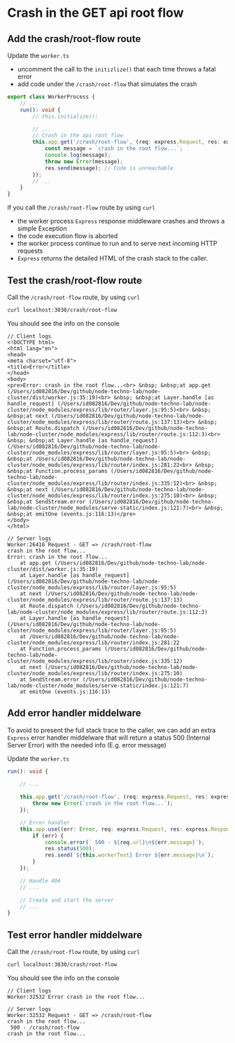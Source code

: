 # Crash in the GET api root flow

##  Add the crash/root-flow route

Update the `worker.ts`

* uncomment the call to the `initizlize()` that each time throws a fatal error
* add code under the `/crash/root-flow` that simulates the crash

```typescript
export class WorkerProcess {
    // ...
    run(): void {
        // this.initialize();

        // ...
        // Crash in the api root flow
        this.app.get('/crash/root-flow', (req: express.Request, res: express.Response, next: express.NextFunction): any => {
            const message = `crash in the root flow...`;
            console.log(message);
            throw new Error(message);
            res.send(message); // Code is unreachable
        });
        // ...
    }
}
```

If you call the `/crash/root-flow` route by using `curl`

* the worker process `Express` response middleware crashes and throws a simple Exception
* the code execution flow is aborted
* the worker process continue to run and to serve next incoming HTTP requests
* `Express` returns the detailed HTML of the crash stack to the caller.

## Test the crash/root-flow route
Call the `/crash/root-flow` route, by using `curl` 

```bash
curl localhost:3030/crash/root-flow
````

You should see the info on the console

```text
// Client logs
<!DOCTYPE html>
<html lang="en">
<head>
<meta charset="utf-8">
<title>Error</title>
</head>
<body>
<pre>Error: crash in the root flow...<br> &nbsp; &nbsp;at app.get (/Users/id082816/Dev/github/node-techno-lab/node-cluster/dist/worker.js:35:19)<br> &nbsp; &nbsp;at Layer.handle [as handle_request] (/Users/id082816/Dev/github/node-techno-lab/node-cluster/node_modules/express/lib/router/layer.js:95:5)<br> &nbsp; &nbsp;at next (/Users/id082816/Dev/github/node-techno-lab/node-cluster/node_modules/express/lib/router/route.js:137:13)<br> &nbsp; &nbsp;at Route.dispatch (/Users/id082816/Dev/github/node-techno-lab/node-cluster/node_modules/express/lib/router/route.js:112:3)<br> &nbsp; &nbsp;at Layer.handle [as handle_request] (/Users/id082816/Dev/github/node-techno-lab/node-cluster/node_modules/express/lib/router/layer.js:95:5)<br> &nbsp; &nbsp;at /Users/id082816/Dev/github/node-techno-lab/node-cluster/node_modules/express/lib/router/index.js:281:22<br> &nbsp; &nbsp;at Function.process_params (/Users/id082816/Dev/github/node-techno-lab/node-cluster/node_modules/express/lib/router/index.js:335:12)<br> &nbsp; &nbsp;at next (/Users/id082816/Dev/github/node-techno-lab/node-cluster/node_modules/express/lib/router/index.js:275:10)<br> &nbsp; &nbsp;at SendStream.error (/Users/id082816/Dev/github/node-techno-lab/node-cluster/node_modules/serve-static/index.js:121:7)<br> &nbsp; &nbsp;at emitOne (events.js:116:13)</pre>
</body>
</html>

// Server logs
Worker:26416 Request - GET => /crash/root-flow
crash in the root flow...
Error: crash in the root flow...
    at app.get (/Users/id082816/Dev/github/node-techno-lab/node-cluster/dist/worker.js:35:19)
    at Layer.handle [as handle_request] (/Users/id082816/Dev/github/node-techno-lab/node-cluster/node_modules/express/lib/router/layer.js:95:5)
    at next (/Users/id082816/Dev/github/node-techno-lab/node-cluster/node_modules/express/lib/router/route.js:137:13)
    at Route.dispatch (/Users/id082816/Dev/github/node-techno-lab/node-cluster/node_modules/express/lib/router/route.js:112:3)
    at Layer.handle [as handle_request] (/Users/id082816/Dev/github/node-techno-lab/node-cluster/node_modules/express/lib/router/layer.js:95:5)
    at /Users/id082816/Dev/github/node-techno-lab/node-cluster/node_modules/express/lib/router/index.js:281:22
    at Function.process_params (/Users/id082816/Dev/github/node-techno-lab/node-cluster/node_modules/express/lib/router/index.js:335:12)
    at next (/Users/id082816/Dev/github/node-techno-lab/node-cluster/node_modules/express/lib/router/index.js:275:10)
    at SendStream.error (/Users/id082816/Dev/github/node-techno-lab/node-cluster/node_modules/serve-static/index.js:121:7)
    at emitOne (events.js:116:13)
```

## Add error handler middelware

To avoid to present the full stack trace to the caller, we can add an extra `Express` error handler middelware that will return a status 500 (Internal Server Error) with the needed info (E.g. error message) 

Update the `worker.ts`

```typescript
run(): void {

    // ...
    
    this.app.get('/crash/root-flow', (req: express.Request, res: express.Response, next: express.NextFunction): any => {
        throw new Error(`crash in the root flow...`);
    });

    // Error handler
    this.app.use((err: Error, req: express.Request, res: express.Response, next: express.NextFunction): any => {
        if (err) {
            console.error(` 500 - ${req.url}\n${err.message}`);
            res.status(500);
            res.send(`${this.workerText} Error ${err.message}\n`);
        }
    });

    // Handle 404
    // ...

    // Create and start the server
    // ...
}
```

## Test error handler middelware
Call the `/crash/root-flow` route, by using `curl` 

```bash
curl localhost:3030/crash/root-flow
````

You should see the info on the console

```text
// Client logs
Worker:32532 Error crash in the root flow...

// Server logs
Worker:32532 Request - GET => /crash/root-flow
crash in the root flow...
 500 - /crash/root-flow
crash in the root flow...
```
